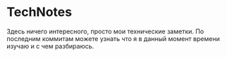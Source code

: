 # TechNotes
Здесь ничего интересного, просто мои технические заметки. По последним коммитам можете узнать что я в данный момент времени изучаю и с чем разбираюсь.
